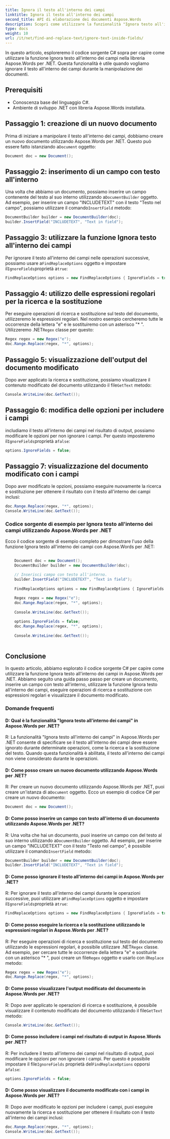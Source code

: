 ```yaml
---
title: Ignora il testo all'interno dei campi
linktitle: Ignora il testo all'interno dei campi
second_title: API di elaborazione dei documenti Aspose.Words
description: Scopri come utilizzare la funzionalità "Ignora testo all'interno dei campi" di Aspose.Words per .NET.
type: docs
weight: 10
url: /it/net/find-and-replace-text/ignore-text-inside-fields/
---
```

In questo articolo, esploreremo il codice sorgente C# sopra per capire come utilizzare la funzione Ignora testo all'interno dei campi nella libreria Aspose.Words per .NET. Questa funzionalità è utile quando vogliamo ignorare il testo all'interno dei campi durante la manipolazione dei documenti.

## Prerequisiti

- Conoscenza base del linguaggio C#.
- Ambiente di sviluppo .NET con libreria Aspose.Words installata.

## Passaggio 1: creazione di un nuovo documento

 Prima di iniziare a manipolare il testo all'interno dei campi, dobbiamo creare un nuovo documento utilizzando Aspose.Words per .NET. Questo può essere fatto istanziando a`Document` oggetto:

```csharp
Document doc = new Document();
```

## Passaggio 2: inserimento di un campo con testo all'interno

 Una volta che abbiamo un documento, possiamo inserire un campo contenente del testo al suo interno utilizzando a`DocumentBuilder` oggetto. Ad esempio, per inserire un campo "INCLUDETEXT" con il testo "Testo nel campo", possiamo utilizzare il comando`InsertField` metodo:

```csharp
DocumentBuilder builder = new DocumentBuilder(doc);
builder.InsertField("INCLUDETEXT", "Text in field");
```

## Passaggio 3: utilizzare la funzione Ignora testo all'interno dei campi

 Per ignorare il testo all'interno dei campi nelle operazioni successive, possiamo usare a`FindReplaceOptions` oggetto e impostare il`IgnoreFields`proprietà a`true`:

```csharp
FindReplaceOptions options = new FindReplaceOptions { IgnoreFields = true };
```

## Passaggio 4: utilizzo delle espressioni regolari per la ricerca e la sostituzione

Per eseguire operazioni di ricerca e sostituzione sul testo del documento, utilizzeremo le espressioni regolari. Nel nostro esempio cercheremo tutte le occorrenze della lettera "e" e le sostituiremo con un asterisco "* ". Utilizzeremo .NET`Regex` classe per questo:

```csharp
Regex regex = new Regex("e");
doc.Range.Replace(regex, "*", options);
```

## Passaggio 5: visualizzazione dell'output del documento modificato

 Dopo aver applicato la ricerca e sostituzione, possiamo visualizzare il contenuto modificato del documento utilizzando il file`GetText` metodo:

```csharp
Console.WriteLine(doc.GetText());
```

## Passaggio 6: modifica delle opzioni per includere i campi

 includiamo il testo all'interno dei campi nel risultato di output, possiamo modificare le opzioni per non ignorare i campi. Per questo imposteremo il`IgnoreFields`proprietà a`false`:

```csharp
options.IgnoreFields = false;
```

## Passaggio 7: visualizzazione del documento modificato con i campi

Dopo aver modificato le opzioni, possiamo eseguire nuovamente la ricerca e sostituzione per ottenere il risultato con il testo all'interno dei campi inclusi:

```csharp
doc.Range.Replace(regex, "*", options);
Console.WriteLine(doc.GetText());
```

### Codice sorgente di esempio per Ignora testo all'interno dei campi utilizzando Aspose.Words per .NET

Ecco il codice sorgente di esempio completo per dimostrare l'uso della funzione Ignora testo all'interno dei campi con Aspose.Words per .NET:

```csharp
    
	Document doc = new Document();
	DocumentBuilder builder = new DocumentBuilder(doc);

	// Inserisci campo con testo all'interno.
	builder.InsertField("INCLUDETEXT", "Text in field");
	
	FindReplaceOptions options = new FindReplaceOptions { IgnoreFields = true };
	
	Regex regex = new Regex("e");
	doc.Range.Replace(regex, "*", options);
	
	Console.WriteLine(doc.GetText());

	options.IgnoreFields = false;
	doc.Range.Replace(regex, "*", options);
	
	Console.WriteLine(doc.GetText());
  
```

## Conclusione

In questo articolo, abbiamo esplorato il codice sorgente C# per capire come utilizzare la funzione Ignora testo all'interno dei campi in Aspose.Words per .NET. Abbiamo seguito una guida passo passo per creare un documento, inserire un campo con testo all'interno, utilizzare la funzione Ignora testo all'interno dei campi, eseguire operazioni di ricerca e sostituzione con espressioni regolari e visualizzare il documento modificato.

### Domande frequenti

#### D: Qual è la funzionalità "Ignora testo all'interno dei campi" in Aspose.Words per .NET?

R: La funzionalità "Ignora testo all'interno dei campi" in Aspose.Words per .NET consente di specificare se il testo all'interno dei campi deve essere ignorato durante determinate operazioni, come la ricerca e la sostituzione del testo. Quando questa funzionalità è abilitata, il testo all'interno dei campi non viene considerato durante le operazioni.

#### D: Come posso creare un nuovo documento utilizzando Aspose.Words per .NET?

 R: Per creare un nuovo documento utilizzando Aspose.Words per .NET, puoi creare un'istanza di a`Document` oggetto. Ecco un esempio di codice C# per creare un nuovo documento:

```csharp
Document doc = new Document();
```

#### D: Come posso inserire un campo con testo all'interno di un documento utilizzando Aspose.Words per .NET?

 R: Una volta che hai un documento, puoi inserire un campo con del testo al suo interno utilizzando a`DocumentBuilder` oggetto. Ad esempio, per inserire un campo "INCLUDETEXT" con il testo "Testo nel campo", è possibile utilizzare il comando`InsertField` metodo:

```csharp
DocumentBuilder builder = new DocumentBuilder(doc);
builder.InsertField("INCLUDETEXT", "Text in field");
```

#### D: Come posso ignorare il testo all'interno dei campi in Aspose.Words per .NET?

 R: Per ignorare il testo all'interno dei campi durante le operazioni successive, puoi utilizzare a`FindReplaceOptions` oggetto e impostare il`IgnoreFields`proprietà a`true`:

```csharp
FindReplaceOptions options = new FindReplaceOptions { IgnoreFields = true };
```

#### D: Come posso eseguire la ricerca e la sostituzione utilizzando le espressioni regolari in Aspose.Words per .NET?

 R: Per eseguire operazioni di ricerca e sostituzione sul testo del documento utilizzando le espressioni regolari, è possibile utilizzare .NET`Regex` classe. Ad esempio, per cercare tutte le occorrenze della lettera "e" e sostituirle con un asterisco "* ", puoi creare un file`Regex` oggetto e usarlo con il`Replace` metodo:

```csharp
Regex regex = new Regex("e");
doc.Range.Replace(regex, "*", options);
```

#### D: Come posso visualizzare l'output modificato del documento in Aspose.Words per .NET?

 R: Dopo aver applicato le operazioni di ricerca e sostituzione, è possibile visualizzare il contenuto modificato del documento utilizzando il file`GetText` metodo:

```csharp
Console.WriteLine(doc.GetText());
```

#### D: Come posso includere i campi nel risultato di output in Aspose.Words per .NET?

 R: Per includere il testo all'interno dei campi nel risultato di output, puoi modificare le opzioni per non ignorare i campi. Per questo è possibile impostare il file`IgnoreFields` proprietà del`FindReplaceOptions` opporsi a`false`:

```csharp
options.IgnoreFields = false;
```

#### D: Come posso visualizzare il documento modificato con i campi in Aspose.Words per .NET?

R: Dopo aver modificato le opzioni per includere i campi, puoi eseguire nuovamente la ricerca e sostituzione per ottenere il risultato con il testo all'interno dei campi inclusi:

```csharp
doc.Range.Replace(regex, "*", options);
Console.WriteLine(doc.GetText());
```